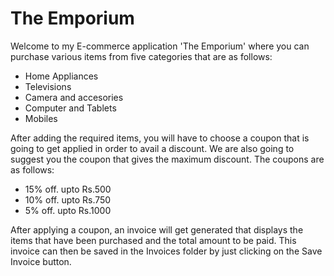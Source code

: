 # The Emporium
Welcome to my E-commerce application 'The Emporium' where you can purchase various items from five categories that are as follows:
* Home Appliances 
* Televisions
* Camera and accesories
* Computer and Tablets 
* Mobiles

After adding the required items, you will have to choose a coupon that is going to get applied in order to avail a discount. We are also going to suggest you the coupon that gives the maximum discount. The coupons are as follows:
* 15% off. upto Rs.500
* 10% off. upto Rs.750
* 5% off. upto Rs.1000

After applying a coupon, an invoice will get generated that displays the items that have been purchased and the total amount to be paid. This invoice can then be saved in the Invoices folder by just clicking on the Save Invoice button.
